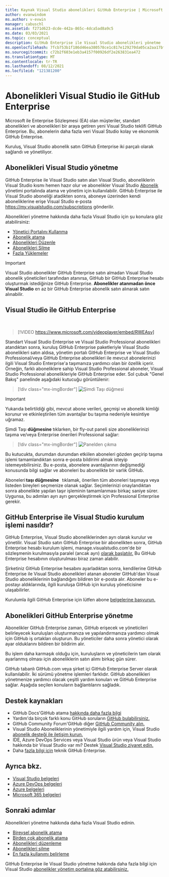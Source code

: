 ```yaml
---
title: Kaynak Visual Studio abonelikleri GitHub Enterprise | Microsoft Docs
author: evanwindom
ms.author: v-evwin
manager: cabuschl
ms.assetid: f271d623-dcde-442a-865c-4dca5ad8a9c5
ms.date: 03/03/2021
ms.topic: conceptual
description: GitHub Enterprise ile Visual Studio abonelikleri yönetme
ms.openlocfilehash: 7fcb753b1f186d46ea380578ce1c817e129270da05ca2aa17bfd304f9a15d881
ms.sourcegitcommit: c72b2f603e1eb3a4157f00926df2e263831ea472
ms.translationtype: MT
ms.contentlocale: tr-TR
ms.lasthandoff: 08/12/2021
ms.locfileid: "121381200"
---
```

# <a name="manage-visual-studio-subscriptions-with-github-enterprise"></a>Abonelikleri Visual Studio ile GitHub Enterprise
Microsoft ile Enterprise Sözleşmesi (EA) olan müşteriler, standart abonelikleri ve abonelikleri bir araya getiren yeni Visual Studio teklifi GitHub Enterprise. Bu, abonelerin daha fazla veri Visual Studio kolay ve ekonomik GitHub Enterprise. 

Kuruluş, Visual Studio abonelik satın GitHub Enterprise iki parçalı olarak sağlandı ve yönetiliyor.

## <a name="manage-visual-studio-subscriptions"></a>Abonelikleri Visual Studio yönetme
GitHub Enterprise ile Visual Studio satın alan Visual Studio, aboneliklerin Visual Studio kısmı hemen hazır olur ve abonelikler Visual Studio [Abonelik](https://manage.visualstudio.com) yönetimi portalında atama ve yönetim için kullanılabilir. GitHub Enterprise ile Visual Studio aboneliği atadikten sonra, aboneye üzerinden kendi aboneliklerine erişe Visual Studio e-posta <https://my.visualstudio.com/subscriptions> gönderilir.

Abonelikleri yönetme hakkında daha fazla Visual Studio için şu konulara göz atabilirsiniz:
- [Yönetici Portalını Kullanma](using-admin-portal.md)
- [Abonelik atama](assign-license.md)
- [Abonelikleri Düzenle](edit-license.md)
- [Abonelikleri Silme](delete-license.md)
- [Fazla Yüklemeler](handle-overclaimed-license.md)

> [!Important]
> Visual Studio abonelikler GitHub Enterprise satın almadan Visual Studio abonelik yöneticileri tarafından atanırsa, GitHub bir GitHub Enterprise hesabı oluşturmak istediğinize GitHub Enterprise.  **Abonelikler atanmadan önce Visual Studio** en az bir GitHub Enterprise abonelik satın alınarak satın alınabilir.

## <a name="moving-to-visual-studio-with-github-enterprise"></a>Visual Studio ile GitHub Enterprise
</br>

> [!VIDEO https://www.microsoft.com/videoplayer/embed/RWEAsv]

Standart Visual Studio Enterprise ve Visual Studio Professional abonelikleri atandıktan sonra, kuruluş GitHub Enterprise paketleriyle Visual Studio abonelikleri satın aldısa, yönetim portalı GitHub Enterprise ve Visual Studio Professional/veya GitHub Enterprise abonelikleri ile mevcut abonelerinizi ilgili Visual Studio Enterprise'a taşımanıza yardımcı olan bir özellik içerir.  Örneğin, farklı aboneliklere sahip Visual Studio Professional aboneler, Visual Studio Professional abonelikleriyle GitHub Enterprise eder. Sol çubuk "Genel Bakış" panelinde aşağıdaki kutucuğu görüntülenir:

   > [!div class="mx-imgBorder"]
   > ![Şimdi Taşı düğmesi](_img/assign-github/move-now.png "Abonelikleri yeni aboneliklerle abone Visual Studio 'Şimdi Taşı' GitHub Enterprise tıklayın")

> [!IMPORTANT]
> Yukarıda belirtildiği gibi, mevcut abone verileri, geçmişi ve abonelik kimliği korunur ve etkinleştirilen tüm avantajlar bu taşıma nedeniyle kesintiye uğramaz.  


Şimdi Taşı **düğmesine** tıklarken, bir fly-out paneli size aboneliklerinizi taşıma ve/veya Enterprise önerileri Professional sağlar:

   > [!div class="mx-imgBorder"]
   > ![Panelden çıkma](_img/assign-github/fly-out.png)

Bu kutucukta, durumdan durumdan etkiilen aboneleri gözden geçirip taşıma işlemi tamamlandıktan sonra e-posta bildirimi almak isteyip istemeyebilirsiniz.  Bu e-posta, abonelere avantajlarının değişmediği konusunda bilgi sağlar ve aboneleri bu abonelikte bir varlık GitHub.  

Aboneleri **taşı düğmesine**   tıklamak, önerilen tüm aboneleri taşımaya veya listeden bireyleri seçmenize olanak sağlar.  Seçimlerinizi onaylandıktan sonra abonelikte yapılan taşır işleminin tamamlanması birkaç saniye sürer. Uygunsa, bu adımları ayrı ayrı gerçekleştirmek için Professional Enterprise gerekir.  

## <a name="what-is-the-visual-studio-with-github-enterprise-setup-process"></a>GitHub Enterprise ile Visual Studio kurulum işlemi nasıldır?
GitHub Enterprise, Visual Studio aboneliklerinden ayrı olarak kurulur ve yönetilir. Visual Studio satın GitHub Enterprise bir abonelikten sonra, GitHub Enterprise hesabı kurulum işlemi, manage.visualstudio.com'de bir sözleşmenin kurulmasıyla paralel (ancak ayrı) [olarak başlatılır.](https://manage.visualstudio.com) Bu GitHub Enterprise hesabının oluşturulması biraz zaman alabilir. 

Şirketiniz GitHub Enterprise hesabını ayarladıktan sonra, kendilerine GitHub Enterprise ile Visual Studio abonelikleri atanan aboneler GitHub'dan Visual Studio aboneliklerinin bağlandığını bildiren bir e-posta alır. Aboneler bu e-postayı aldıklarında, ilgili kuruluşa GitHub için kuruluş yöneticisine ulaşabilirler.

Kurulumla ilgili GitHub Enterprise için lütfen abone [belgelerine başvurun.](access-github.md)   

## <a name="manage-github-enterprise-subscriptions"></a>Abonelikleri GitHub Enterprise yönetme
Abonelikler GitHub Enterprise zaman, GitHub erişecek ve yöneticileri belirleyecek kuruluşları oluşturmanıza ve yapılandırmanıza yardımcı olmak için GitHub iş ortakları oluşturun.  Bu yöneticiler daha sonra yönetici olarak ayar olduklarını bildiren bir bildirim alır.  

Bu işlem daha karmaşık olduğu için, kuruluşların ve yöneticilerin tam olarak ayarlanmış olması için aboneliklerin satın alımı birkaç gün sürer.

GitHub tabanlı GitHub.com veya şirket içi GitHub Enterprise Server olarak kullanılabilir.  İki sürümü yönetme işlemleri farklıdır.  GitHub abonelikleri yönetmenize yardımcı olacak çeşitli yardım konuları ve GitHub Enterprise sağlar.  Aşağıda seçilen konuların bağlantılarını sağladık.  

## <a name="support-resources"></a>Destek kaynakları
- GitHub Docs'GitHub atama [hakkında daha fazla bilgi](https://docs.github.com/en/github/setting-up-and-managing-your-enterprise-account/managing-licenses-for-the-github-enterprise-and-visual-studio-bundle)
- Yardım'da birçok farklı konu GitHub soruların [GitHub bulabilirsiniz.](https://help.github.com/en)
- GitHub Community Forum'GitHub diğer [GitHub Community alın.](https://github.community/)
- Visual Studio Aboneliklerinin yönetimiyle ilgili yardım için, Visual Studio [abonelik desteği ile iletişim kurun.](https://aka.ms/vsadminhelp)
- IDE, Azure DevOps Services veya Visual Studio ürün veya Visual Studio hakkında bir Visual Studio var mı?  Destek [Visual Studio ziyaret edin.](https://visualstudio.microsoft.com/support/)
- Daha [fazla bilgi için](https://support.microsoft.com/supportforbusiness/productselection?sapId=b77fe80f-5417-80bd-4b2a-275cf0018c24) teknik GitHub Enterprise.   

## <a name="see-also"></a>Ayrıca bkz.
- [Visual Studio belgeleri](/visualstudio/)
- [Azure DevOps belgeleri](/azure/devops/)
- [Azure belgeleri](/azure/)
- [Microsoft 365 belgeleri](/microsoft-365/)

## <a name="next-steps"></a>Sonraki adımlar
Abonelikleri yönetme hakkında daha fazla Visual Studio edinin.
- [Bireysel abonelik atama](assign-license.md)
- [Birden çok abonelik atama](assign-license-bulk.md)
- [Abonelikleri düzenleme](edit-license.md)
- [Abonelikleri silme](delete-license.md)
- [En fazla kullanımı belirleme](maximum-usage.md)

GitHub Enterprise ile Visual Studio yönetme hakkında daha fazla bilgi için Visual Studio [abonelikler yönetim portalına göz atabilirsiniz.](https://visualstudio.microsoft.com/subscriptions-administration/)